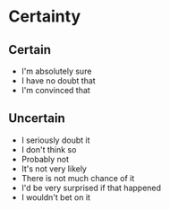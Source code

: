 # Certainty

## Certain
- I'm absolutely sure
- I have no doubt that
- I'm convinced that


## Uncertain
- I seriously doubt it
- I don't think so
- Probably not
- It's not very likely
- There is not much chance of it
- I'd be very surprised if that happened
- I wouldn't bet on it